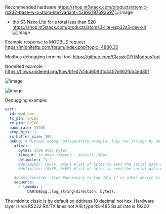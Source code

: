 Recommended hardware https://shop.m5stack.com/products/atomic-rs232-base-w-o-atom-lite?variant=43992197693697
![image](https://github.com/user-attachments/assets/61d543c1-f6c2-4192-aaae-f4c8ebd4f595)
+ the S3 Nano Lite for a total less than $20 https://shop.m5stack.com/products/atoms3-lite-esp32s3-dev-kit
![image](https://github.com/user-attachments/assets/ed473efa-b41e-4859-ba22-4957d99729a6)

Example response to MODBUS request https://midniteftp.com/forum/index.php?topic=4880.30

Modbus debugging terminal tool https://github.com/ClassicDIY/ModbusTool

NodeRed example https://flows.nodered.org/flow/b1e47c5b460931c4407d662fbb4ed85f

![image](https://github.com/user-attachments/assets/ab5bd3e6-311f-4b11-b49e-4b123c795ced)


![image](https://github.com/user-attachments/assets/9bf73787-1a18-4118-97fd-0974a79dd33c)

Debugging example:
```yaml
uart:
  id: mod_bus
  tx_pin: GPIO5
  rx_pin: GPIO6
  baud_rate: 19200
  stop_bits: 1
  rx_buffer_size: 384
  debug: # Minimal debug configuration example, logs hex strings by default
    after:
      bytes: 1500 #max bytes
      timeout: 1s #max timeout - default 150ms
      delimiter: "\r"
      #delimiter: [0xCF, 0x6F] #list of bytes to send the serial data on BF E7 EF EB
      #delimiter: [0x6F, 0xEF] #list of bytes to send the serial data on         #F8 72 6F EF CF

    #dummy_receiver: true #necessary to log data if no other device is using this serial port
    sequence:
      - lambda: |-
          UARTDebug::log_string(direction, bytes);
```

The midnite clssic is by default on dddress 10 decimal not hex.
Hardware layer is via RS232 RX/TX lines not A/B type RS-485
Baud rate is 19200
